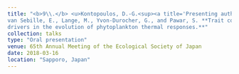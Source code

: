 ```yaml
---
title: "<b>9\\.</b> <u>Kontopoulos, D.-G.<sup><a title='Presenting author'>†</a></sup></u>, 
van Sebille, E., Lange, M., Yvon-Durocher, G., and Pawar, S. **Trait correlations vs environmental 
drivers in the evolution of phytoplankton thermal responses.**"
collection: talks
type: "Oral presentation"
venue: 65th Annual Meeting of the Ecological Society of Japan
date: 2018-03-16
location: "Sapporo, Japan"
---
```

